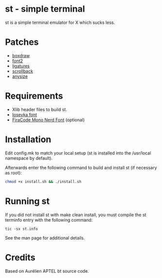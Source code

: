 # st - simple terminal

st is a simple terminal emulator for X which sucks less.

# Patches

- [boxdraw](https://st.suckless.org/patches/boxdraw/)
- [font2](https://st.suckless.org/patches/font2/)
- [ligatures](https://st.suckless.org/patches/ligatures/)
- [scrollback](https://st.suckless.org/patches/scrollback/)
- [anysize](https://st.suckless.org/patches/anysize/)

# Requirements
- Xlib header files to build st.
- [Iosevka font](https://typeof.net/Iosevka/)
- [FiraCode Mono Nerd Font](https://github.com/ryanoasis/nerd-fonts/tree/master/patched-fonts/FiraCode) (optional)

# Installation
Edit config.mk to match your local setup (st is installed into
the /usr/local namespace by default).

Afterwards enter the following command to build and install st (if
necessary as root):

```sh
chmod +x install.sh && ./install.sh
```

# Running st
If you did not install st with make clean install, you must compile
the st terminfo entry with the following command:

    tic -sx st.info

See the man page for additional details.

# Credits
Based on Aurélien APTEL <aurelien dot aptel at gmail dot com> bt source code.

